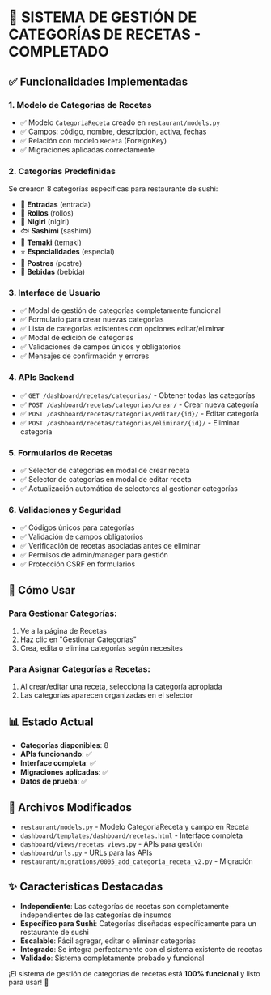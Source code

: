 # 🍣 SISTEMA DE GESTIÓN DE CATEGORÍAS DE RECETAS - COMPLETADO

## ✅ Funcionalidades Implementadas

### 1. **Modelo de Categorías de Recetas**
- ✅ Modelo `CategoriaReceta` creado en `restaurant/models.py`
- ✅ Campos: código, nombre, descripción, activa, fechas
- ✅ Relación con modelo `Receta` (ForeignKey)
- ✅ Migraciones aplicadas correctamente

### 2. **Categorías Predefinidas**
Se crearon 8 categorías específicas para restaurante de sushi:
- 🥢 **Entradas** (entrada)
- 🍣 **Rollos** (rollos)  
- 🍤 **Nigiri** (nigiri)
- 🐟 **Sashimi** (sashimi)
- 🌯 **Temaki** (temaki)
- ⭐ **Especialidades** (especial)
- 🍨 **Postres** (postre)
- 🍵 **Bebidas** (bebida)

### 3. **Interface de Usuario**
- ✅ Modal de gestión de categorías completamente funcional
- ✅ Formulario para crear nuevas categorías
- ✅ Lista de categorías existentes con opciones editar/eliminar
- ✅ Modal de edición de categorías
- ✅ Validaciones de campos únicos y obligatorios
- ✅ Mensajes de confirmación y errores

### 4. **APIs Backend**
- ✅ `GET /dashboard/recetas/categorias/` - Obtener todas las categorías
- ✅ `POST /dashboard/recetas/categorias/crear/` - Crear nueva categoría
- ✅ `POST /dashboard/recetas/categorias/editar/{id}/` - Editar categoría
- ✅ `POST /dashboard/recetas/categorias/eliminar/{id}/` - Eliminar categoría

### 5. **Formularios de Recetas**
- ✅ Selector de categorías en modal de crear receta
- ✅ Selector de categorías en modal de editar receta
- ✅ Actualización automática de selectores al gestionar categorías

### 6. **Validaciones y Seguridad**
- ✅ Códigos únicos para categorías
- ✅ Validación de campos obligatorios
- ✅ Verificación de recetas asociadas antes de eliminar
- ✅ Permisos de admin/manager para gestión
- ✅ Protección CSRF en formularios

## 🎯 Cómo Usar

### Para Gestionar Categorías:
1. Ve a la página de Recetas
2. Haz clic en "Gestionar Categorías"
3. Crea, edita o elimina categorías según necesites

### Para Asignar Categorías a Recetas:
1. Al crear/editar una receta, selecciona la categoría apropiada
2. Las categorías aparecen organizadas en el selector

## 📊 Estado Actual
- **Categorías disponibles**: 8
- **APIs funcionando**: ✅
- **Interface completa**: ✅
- **Migraciones aplicadas**: ✅
- **Datos de prueba**: ✅

## 🔧 Archivos Modificados
- `restaurant/models.py` - Modelo CategoriaReceta y campo en Receta
- `dashboard/templates/dashboard/recetas.html` - Interface completa
- `dashboard/views/recetas_views.py` - APIs para gestión
- `dashboard/urls.py` - URLs para las APIs
- `restaurant/migrations/0005_add_categoria_receta_v2.py` - Migración

## ✨ Características Destacadas
- **Independiente**: Las categorías de recetas son completamente independientes de las categorías de insumos
- **Específico para Sushi**: Categorías diseñadas específicamente para un restaurante de sushi
- **Escalable**: Fácil agregar, editar o eliminar categorías
- **Integrado**: Se integra perfectamente con el sistema existente de recetas
- **Validado**: Sistema completamente probado y funcional

¡El sistema de gestión de categorías de recetas está **100% funcional** y listo para usar! 🎉
